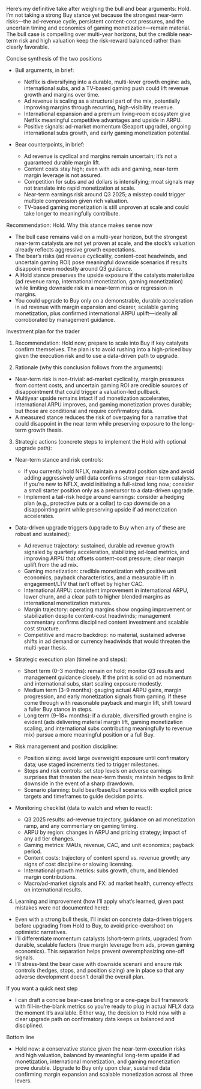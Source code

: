 Here’s my definitive take after weighing the bull and bear arguments: Hold. I’m not taking a strong Buy stance yet because the strongest near-term risks—the ad-revenue cycle, persistent content-cost pressures, and the uncertain timing and economics of gaming monetization—remain material. The bull case is compelling over multi-year horizons, but the credible near-term risk and high valuation keep the risk-reward balanced rather than clearly favorable.

Concise synthesis of the two positions

- Bull arguments, in brief:
  - Netflix is diversifying into a durable, multi-lever growth engine: ads, international subs, and a TV-based gaming push could lift revenue growth and margins over time.
  - Ad revenue is scaling as a structural part of the mix, potentially improving margins through recurring, high-visibility revenue.
  - International expansion and a premium living-room ecosystem give Netflix meaningful competitive advantages and upside in ARPU.
  - Positive signals: ad-market momentum (Seaport upgrade), ongoing international subs growth, and early gaming monetization potential.

- Bear counterpoints, in brief:
  - Ad revenue is cyclical and margins remain uncertain; it’s not a guaranteed durable margin lift.
  - Content costs stay high; even with ads and gaming, near-term margin leverage is not assured.
  - Competition for subs and ad dollars is intensifying; moat signals may not translate into rapid monetization at scale.
  - Near-term earnings risk around Q3 2025; a misstep could trigger multiple compression given rich valuation.
  - TV-based gaming monetization is still unproven at scale and could take longer to meaningfully contribute.

Recommendation: Hold. Why this stance makes sense now
- The bull case remains valid on a multi-year horizon, but the strongest near-term catalysts are not yet proven at scale, and the stock’s valuation already reflects aggressive growth expectations.
- The bear’s risks (ad revenue cyclicality, content-cost headwinds, and uncertain gaming ROI) pose meaningful downside scenarios if results disappoint even modestly around Q3 guidance.
- A Hold stance preserves the upside exposure if the catalysts materialize (ad revenue ramp, international monetization, gaming monetization) while limiting downside risk in a near-term miss or regression in margins.
- You could upgrade to Buy only on a demonstrable, durable acceleration in ad revenue with margin expansion and clearer, scalable gaming monetization, plus confirmed international ARPU uplift—ideally all corroborated by management guidance.

Investment plan for the trader

1) Recommendation: Hold now; prepare to scale into Buy if key catalysts confirm themselves. The plan is to avoid rushing into a high-priced buy given the execution risk and to use a data-driven path to upgrade.

2) Rationale (why this conclusion follows from the arguments):
- Near-term risk is non-trivial: ad-market cyclicality, margin pressures from content costs, and uncertain gaming ROI are credible sources of disappointment that could trigger a valuation-led pullback.
- Multiyear upside remains intact if ad monetization accelerates, international ARPU improves, and gaming monetization proves durable; but those are conditional and require confirmatory data.
- A measured stance reduces the risk of overpaying for a narrative that could disappoint in the near term while preserving exposure to the long-term growth thesis.

3) Strategic actions (concrete steps to implement the Hold with optional upgrade path):
- Near-term stance and risk controls:
  - If you currently hold NFLX, maintain a neutral position size and avoid adding aggressively until data confirms stronger near-term catalysts.
  if you’re new to NFLX, avoid initiating a full-sized long now; consider a small starter position only as a precursor to a data-driven upgrade.
  - Implement a tail-risk hedge around earnings: consider a hedging plan (e.g., protective puts or a collar) to cap downside on a disappointing print while preserving upside if ad monetization accelerates.

- Data-driven upgrade triggers (upgrade to Buy when any of these are robust and sustained):
  - Ad revenue trajectory: sustained, durable ad revenue growth signaled by quarterly acceleration, stabilizing ad-load metrics, and improving ARPU that offsets content-cost pressure; clear margin uplift from the ad mix.
  - Gaming monetization: credible monetization with positive unit economics, payback characteristics, and a measurable lift in engagement/LTV that isn’t offset by higher CAC.
  - International ARPU: consistent improvement in international ARPU, lower churn, and a clear path to higher blended margins as international monetization matures.
  - Margin trajectory: operating margins show ongoing improvement or stabilization despite content-cost headwinds; management commentary confirms disciplined content investment and scalable cost structure.
  - Competitive and macro backdrop: no material, sustained adverse shifts in ad demand or currency headwinds that would threaten the multi-year thesis.

- Strategic execution plan (timeline and steps):
  - Short term (0–3 months): remain on hold; monitor Q3 results and management guidance closely. If the print is solid on ad momentum and international subs, start scaling exposure modestly.
  - Medium term (3–9 months): gauging actual ARPU gains, margin progression, and early monetization signals from gaming. If these come through with reasonable payback and margin lift, shift toward a fuller Buy stance in steps.
  - Long term (9–18+ months): if a durable, diversified growth engine is evident (ads delivering material margin lift, gaming monetization scaling, and international subs contributing meaningfully to revenue mix) pursue a more meaningful position or a full Buy.

- Risk management and position discipline:
  - Position sizing: avoid large overweight exposure until confirmatory data; use staged increments tied to trigger milestones.
  - Stops and risk controls: set stop levels on adverse earnings surprises that threaten the near-term thesis; maintain hedges to limit downside in the event of a sharp drawdown.
  - Scenario planning: build bear/base/bull scenarios with explicit price targets and timeframes to guide decision points.

- Monitoring checklist (data to watch and when to react):
  - Q3 2025 results: ad-revenue trajectory, guidance on ad monetization ramp, and any commentary on gaming timing.
  - ARPU by region: changes in ARPU and pricing strategy; impact of any ad tier changes.
  - Gaming metrics: MAUs, revenue, CAC, and unit economics; payback period.
  - Content costs: trajectory of content spend vs. revenue growth; any signs of cost discipline or slowing licensing.
  - International growth metrics: subs growth, churn, and blended margin contributions.
  - Macro/ad-market signals and FX: ad market health, currency effects on international results.

4) Learning and improvement (how I’ll apply what’s learned, given past mistakes were not documented here):
- Even with a strong bull thesis, I’ll insist on concrete data-driven triggers before upgrading from Hold to Buy, to avoid price-overshoot on optimistic narratives.
- I’ll differentiate momentum catalysts (short-term prints, upgrades) from durable, scalable factors (true margin leverage from ads, proven gaming economics). This separation helps prevent overemphasizing one-off signals.
- I’ll stress-test the bear case with downside scenarii and ensure risk controls (hedges, stops, and position sizing) are in place so that any adverse development doesn’t derail the overall plan.

If you want a quick next step
- I can draft a concise bear-case briefing or a one-page bull framework with fill-in-the-blank metrics so you’re ready to plug in actual NFLX data the moment it’s available. Either way, the decision to Hold now with a clear upgrade path on confirmatory data keeps us balanced and disciplined.

Bottom line
- Hold now: a conservative stance given the near-term execution risks and high valuation, balanced by meaningful long-term upside if ad monetization, international monetization, and gaming monetization prove durable. Upgrade to Buy only upon clear, sustained data confirming margin expansion and scalable monetization across all three levers.